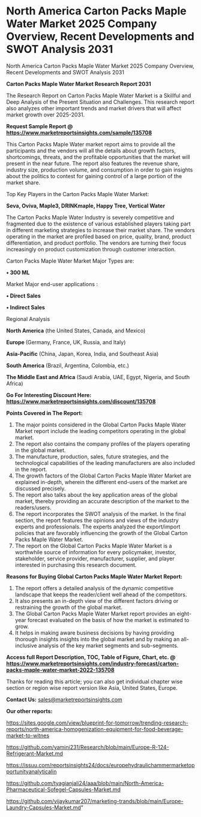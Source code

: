 # North America Carton Packs Maple Water Market 2025 Company Overview, Recent Developments and SWOT Analysis 2031
North America Carton Packs Maple Water Market 2025 Company Overview, Recent Developments and SWOT Analysis 2031

<strong>Carton Packs Maple Water Market Research Report 2031</strong>

The Research Report on Carton Packs Maple Water Market is a Skillful and Deep Analysis of the Present Situation and Challenges. This research report also analyzes other important trends and market drivers that will affect market growth over 2025-2031.

<strong>Request Sample Report @ <a href=https://www.marketreportsinsights.com/sample/135708>https://www.marketreportsinsights.com/sample/135708</a></strong>

This Carton Packs Maple Water market report aims to provide all the participants and the vendors will all the details about growth factors, shortcomings, threats, and the profitable opportunities that the market will present in the near future. The report also features the revenue share, industry size, production volume, and consumption in order to gain insights about the politics to contest for gaining control of a large portion of the market share.

Top Key Players in the Carton Packs Maple Water Market:

<strong>Seva, Oviva, Maple3, DRINKmaple, Happy Tree, Vertical Water</strong>

The Carton Packs Maple Water Industry is severely competitive and fragmented due to the existence of various established players taking part in different marketing strategies to increase their market share. The vendors operating in the market are profiled based on price, quality, brand, product differentiation, and product portfolio. The vendors are turning their focus increasingly on product customization through customer interaction.

Carton Packs Maple Water Market Major Types are:

<strong>• 300 ML</strong>

Market Major end-user applications :

<strong>• Direct Sales

• Indirect Sales</strong>

Regional Analysis

</u><strong><b>North America</b></strong> (the United States, Canada, and Mexico)

<strong><b>Europe </b></strong>(Germany, France, UK, Russia, and Italy)

<strong><b>Asia-Pacific</b></strong> (China, Japan, Korea, India, and Southeast Asia)

<strong><b>South America</b></strong> (Brazil, Argentina, Colombia, etc.)

<strong><b>The Middle East and Africa</b></strong> (Saudi Arabia, UAE, Egypt, Nigeria, and South Africa)

<strong>Go For Interesting Discount Here: <a href=https://www.marketreportsinsights.com/discount/135708>https://www.marketreportsinsights.com/discount/135708</a></strong>

<strong>Points Covered in The Report:</strong>
<ol>
  <li>The major points considered in the Global Carton Packs Maple Water Market report include the leading competitors operating in the global market.</li>
  <li>The report also contains the company profiles of the players operating in the global market.</li>
  <li>The manufacture, production, sales, future strategies, and the technological capabilities of the leading manufacturers are also included in the report.</li>
  <li>The growth factors of the Global Carton Packs Maple Water Market are explained in-depth, wherein the different end-users of the market are discussed precisely.</li>
  <li>The report also talks about the key application areas of the global market, thereby providing an accurate description of the market to the readers/users.</li>
  <li>The report incorporates the SWOT analysis of the market. In the final section, the report features the opinions and views of the industry experts and professionals. The experts analyzed the export/import policies that are favorably influencing the growth of the Global Carton Packs Maple Water Market.</li>
  <li>The report on the Global Carton Packs Maple Water Market is a worthwhile source of information for every policymaker, investor, stakeholder, service provider, manufacturer, supplier, and player interested in purchasing this research document.</li>
</ol>
<strong>Reasons for Buying Global Carton Packs Maple Water Market Report:</strong>

<ol>
  <li>The report offers a detailed analysis of the dynamic competitive landscape that keeps the reader/client well ahead of the competitors.</li>
  <li>It also presents an in-depth view of the different factors driving or restraining the growth of the global market.</li>
  <li>The Global Carton Packs Maple Water Market report provides an eight-year forecast evaluated on the basis of how the market is estimated to grow.</li>
  <li>It helps in making aware business decisions by having providing thorough insights insights into the global market and by making an all-inclusive analysis of the key market segments and sub-segments.</li>
</ol>
<strong>Access full Report Description, TOC, Table of Figure, Chart, etc. @ <a href=https://www.marketreportsinsights.com/industry-forecast/carton-packs-maple-water-market-2022-135708>https://www.marketreportsinsights.com/industry-forecast/carton-packs-maple-water-market-2022-135708</a></strong>


Thanks for reading this article; you can also get individual chapter wise section or region wise report version like Asia, United States, Europe.

<strong>Contact Us:</strong>
sales@marketreportsinsights.com

<strong>Our other reports:</strong>

<a href=https://sites.google.com/view/blueprint-for-tomorrow/trending-research-reports/north-america-homogenization-equipment-for-food-beverage-market-to-witnes>https://sites.google.com/view/blueprint-for-tomorrow/trending-research-reports/north-america-homogenization-equipment-for-food-beverage-market-to-witnes</a>

<a href=https://github.com/yamini231/Research/blob/main/Europe-R-124-Refrigerant-Market.md>https://github.com/yamini231/Research/blob/main/Europe-R-124-Refrigerant-Market.md</a>

<a href=https://issuu.com/reportsinsights24/docs/europehydraulichammermarketopportunityanalyticalin>https://issuu.com/reportsinsights24/docs/europehydraulichammermarketopportunityanalyticalin</a>

<a href=https://github.com/tyagianjali24/aaa/blob/main/North-America-Pharmaceutical-Sofegel-Capsules-Market.md>https://github.com/tyagianjali24/aaa/blob/main/North-America-Pharmaceutical-Sofegel-Capsules-Market.md</a>

<a href=https://github.com/vijaykumar207/marketing-trands/blob/main/Europe-Laundry-Capsules-Market.md>https://github.com/vijaykumar207/marketing-trands/blob/main/Europe-Laundry-Capsules-Market.md</a>"
